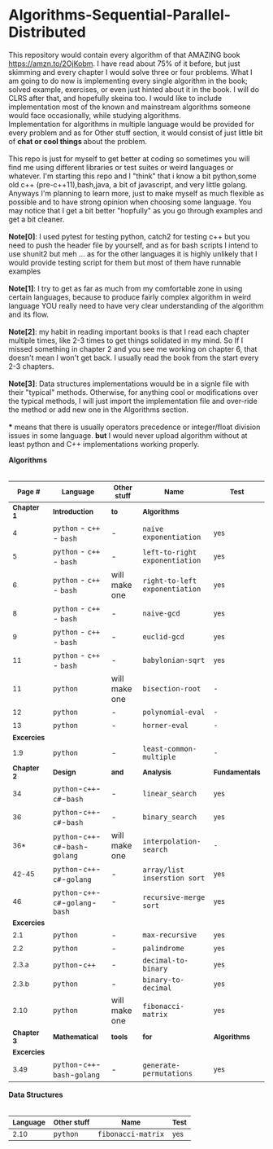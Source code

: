 # Algorithms-Sequential-Parallel-Distributed

This repository would contain every algorithm of that AMAZING book https://amzn.to/2OjKobm. I have read about 75% of it before, but just skimming and every chapter I would solve three or four problems. What I am going to do now is implementing every single algorithm in the book; solved example, exercises, or even just hinted about it in the book. I will do CLRS after that, and hopefully skeina too. I would like to include implementation most of the known and mainstream algorithms someone would face occasionally, while studying algorithms.
</br>
Implementation for algorithms in multiple language would be provided for every problem and as for Other stuff section, it would consist of just little bit of <b>chat or cool things </b> about the problem.</br></br>
This repo is just for myself to get better at coding so sometimes you will find me using different libraries or test suites or weird languages or whatever. I'm starting this repo and I "think" that i know a bit python,some old c++ (pre-c++11),bash,java, a bit of javascript, and very little golang. Anyways I'm planning to learn more, just to make myself as much flexible as possible and to have strong opinion when choosing some language. You may notice that I get a bit better "hopfully" as you go through examples and get a bit cleaner.
</br></br>
<b>Note[0]</b>:  I used pytest for testing python, catch2 for testing c++ but you need to push the header file by yourself, and as for bash scripts I intend to use shunit2 but meh ... as for the other languages it is highly unlikely that I would provide testing script for them but most of them have runnable examples
</br></br>
<b>Note[1]</b>:  I try to get as far as much from my comfortable zone in using certain languages, because to produce fairly complex algorithm in weird language YOU really need to have very clear understanding of the algorithm and its flow.
</br></br>
<b>Note[2]</b>:  my habit in reading important books is that I read each chapter multiple times, like 2-3 times to get things solidated in my mind. So If I missed something in chapter 2 and you see me working on chapter 6, that doesn't mean I won't get back. I usually read the book from the start every 2-3 chapters.
</br></br>
<b>Note[3]</b>:  Data structures implementations wouuld be in a signle file with their "typical" methods. Otherwise, for anything cool or modifications over the typical methods, I will just import the implementation file and over-ride the method or add new one in the Algorithms section.
</br></br>
<b>*</b> means that there is  usually operators precedence or integer/float division issues in some language. <b>but</b> I would never upload algorithm without at least python and C++ implementations working properly.

<b>Algorithms</b></br></br>

|<sup>**Page #**</sup>|<sup>**Language**</sup>|<sup>**Other stuff**</sup>|<sup>**Name**</sup>|<sup>**Test**</sup>|
|---|---|---|---|---|
|<sup>**Chapter 1**</sup>|<sup>**Introduction**</sup>|<sup>**to**</sup>|<sup>**Algorithms**</sup>||
| <sup>4</sup> |`python` - `c++` - `bash`|-|`naive exponentiation`|<sup>yes</sup>|
| <sup>5</sup> |`python` - `c++` - `bash`|-|`left-to-right exponentiation`|<sup>yes</sup>|
| <sup>6</sup> |`python` - `c++` - `bash`|will make one|`right-to-left exponentiation`|<sup>yes</sup>|
| <sup>8</sup> |`python` - `c++` - `bash`|-|`naive-gcd`|<sup>yes</sup>|
| <sup>9</sup> |`python` - `c++` - `bash`|-|`euclid-gcd`|<sup>yes</sup>|
| <sup>11</sup> |`python` - `c++` - `bash`|-|`babylonian-sqrt`|<sup>yes</sup>|
| <sup>11</sup> |`python`|will make one|`bisection-root`|<sup>-</sup>|
| <sup>12</sup> |`python`|-|`polynomial-eval`|<sup>-</sup>|
| <sup>13</sup> |`python`|-|`horner-eval`|<sup>-</sup>|
|<sup>**Excercies**</sup>|||||
| <sup>1.9</sup> |`python`|-|`least-common-multiple`|<sup>-</sup>|
|<sup>**Chapter 2**</sup>|<sup>**Design**</sup>|<sup>**and**</sup>|<sup>**Analysis**</sup>|<sup>**Fundamentals**</sup>|
|<sup>34</sup>|`python`-`c++`-`c#`-`bash`|-|`linear_search`|<sup>yes</sup>|
|<sup>36</sup>|`python`-`c++`-`c#`-`bash`|-|`binary_search`|<sup>yes</sup>|
|<sup>36*</sup>|`python`-`c++`-`c#`-`bash`-`golang`|will make one|`interpolation-search`|<sup>-</sup>|
|<sup>42-45</sup>|`python`-`c++`-`c#`-`golang`|-|`array/list inserstion sort`|<sup>yes</sup>|
|<sup>46</sup>|`python`-`c++`-`c#`-`golang`-`bash`|-|`recursive-merge sort`|<sup>yes</sup>|
|<sup>**Excercies**</sup>|||||
| <sup>2.1</sup> |`python`|-|`max-recursive`|<sup>yes</sup>|
| <sup>2.2</sup> |`python`|-|`palindrome`|<sup>yes</sup>|
| <sup>2.3.a</sup> |`python`-`c++`|-|`decimal-to-binary`|<sup>yes</sup>|
| <sup>2.3.b</sup> |`python`|-|`binary-to-decimal`|<sup>yes</sup>|
| <sup>2.10</sup> |`python`|will make one|`fibonacci-matrix`|<sup>yes</sup>|
|<sup>**Chapter 3**</sup>|<sup>**Mathematical**</sup>|<sup>**tools**</sup>|<sup>**for**</sup>|<sup>**Algorithms**</sup>|
|<sup>**Excercies**</sup>|||||
| <sup>3.49</sup> |`python`-`c++`-`bash`-`golang`|-|`generate-permutations`|<sup>yes</sup>|


<b>Data Structures</b></br></br>

|<sup>**Language**</sup>|<sup>**Other stuff**</sup>|<sup>**Name**</sup>|<sup>**Test**</sup>|
|---|---|---|---|
| <sup>2.10</sup> |`python`|`fibonacci-matrix`|<sup>yes</sup>|













